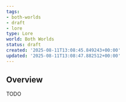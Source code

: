 ```yaml
---
tags:
- both-worlds
- draft
- lore
type: Lore
world: Both Worlds
status: draft
created: '2025-08-11T13:08:45.849243+00:00'
updated: '2025-08-11T13:08:47.882512+00:00'
---
```




## Overview

TODO
